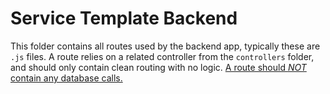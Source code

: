 # Service Template Backend
This folder contains all routes used by the backend app, typically these are `.js` files. A route relies on a related controller from the `controllers` folder, and should only contain clean routing with no logic. <u>A route should _NOT_ contain any database calls.</u>